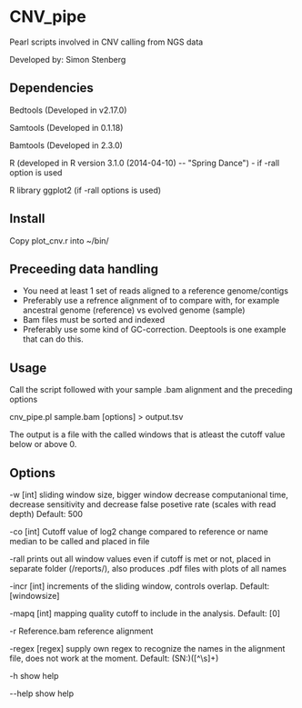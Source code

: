 CNV_pipe
========

Pearl scripts involved in CNV calling from NGS data

Developed by: Simon Stenberg

Dependencies
--------
Bedtools (Developed in v2.17.0)

Samtools (Developed in 0.1.18)

Bamtools (Developed in 2.3.0)

R (developed in R version 3.1.0 (2014-04-10) -- "Spring Dance") - if -rall option is used

R library ggplot2 (if -rall options is used)

Install
-------

Copy plot_cnv.r into ~/bin/

Preceeding data handling
-------
* You need at least 1 set of reads aligned to a reference genome/contigs
* Preferably use a refrence alignment of to compare with, for example ancestral genome (reference) vs evolved genome (sample)
* Bam files must be sorted and indexed
* Preferably use some kind of GC-correction. Deeptools is one example that can do this.


Usage
--------

Call the script followed with your sample .bam alignment and the preceding options

cnv_pipe.pl sample.bam [options] > output.tsv

The output is a file with the called windows that is atleast the cutoff value below or above 0.

Options
--------

-w [int] sliding window size, bigger window decrease computanional time, decrease sensitivity and decrease false posetive rate (scales with read depth) Default: 500

-co [int] Cutoff value of log2 change compared to reference or name median to be called and placed in file

-rall prints out all window values even if cutoff is met or not, placed in separate folder (/reports/), also produces .pdf files with plots of all names

-incr [int] increments of the sliding window, controls overlap. Default: [windowsize] 

-mapq [int] mapping quality cutoff to include in the analysis. Default: [0]

-r Reference.bam reference alignment

-regex [regex] supply own regex to recognize the names in the alignment file, does not work at the moment. Default: (SN:)([^\s]+)

-h show help

--help show help

